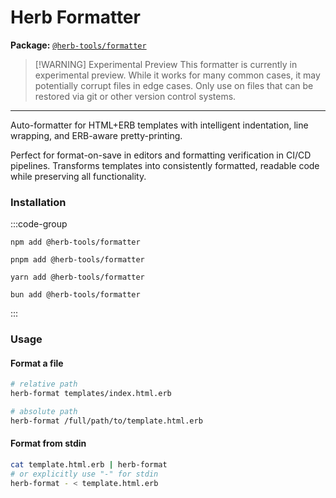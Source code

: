 # Herb Formatter <Badge type="warning" text="experimental preview" />

**Package:** [`@herb-tools/formatter`](https://www.npmjs.com/package/@herb-tools/formatter)

> [!WARNING] Experimental Preview
> This formatter is currently in experimental preview. While it works for many common cases, it may potentially corrupt files in edge cases. Only use on files that can be restored via git or other version control systems.

---

Auto-formatter for HTML+ERB templates with intelligent indentation, line wrapping, and ERB-aware pretty-printing.

Perfect for format-on-save in editors and formatting verification in CI/CD pipelines. Transforms templates into consistently formatted, readable code while preserving all functionality.

### Installation


:::code-group
```shell [npm]
npm add @herb-tools/formatter
```

```shell [pnpm]
pnpm add @herb-tools/formatter
```

```shell [yarn]
yarn add @herb-tools/formatter
```

```shell [bun]
bun add @herb-tools/formatter
```
:::

### Usage


#### Format a file

```bash
# relative path
herb-format templates/index.html.erb

# absolute path
herb-format /full/path/to/template.html.erb
```

#### Format from stdin

```bash
cat template.html.erb | herb-format
# or explicitly use "-" for stdin
herb-format - < template.html.erb
```

<!-- #### Configuration Options -->

<!-- TODO -->

<!-- #### CLI Usage -->

<!-- TODO -->
